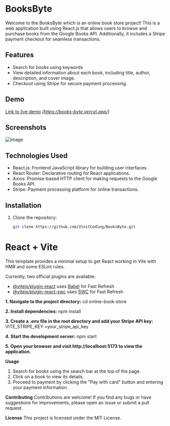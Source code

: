 # BooksByte

Welcome to the BooksByte which is an online book store project! This is a web application built using React.js that allows users to browse and purchase books from the Google Books API. Additionally, it includes a Stripe payment checkout for seamless transactions.

## Features

- Search for books using keywords
- View detailed information about each book, including title, author, description, and cover image.
- Checkout using Stripe for secure payment processing.

## Demo

[Link to live demo](#) *(https://books-byte.vercel.app/)*

## Screenshots

![image](https://github.com/VinitCoding/BooksByte/assets/161184800/ef11e6ea-524d-4b14-b1b3-eb0dafba0535)


## Technologies Used

- React.js: Frontend JavaScript library for building user interfaces.
- React Router: Declarative routing for React applications.
- Axios: Promise-based HTTP client for making requests to the Google Books API.
- Stripe: Payment processing platform for online transactions.

## Installation

1. Clone the repository:

   ```bash
   git clone https://github.com/VinitCoding/BooksByte.git


# React + Vite

This template provides a minimal setup to get React working in Vite with HMR and some ESLint rules.

Currently, two official plugins are available:

- [@vitejs/plugin-react](https://github.com/vitejs/vite-plugin-react/blob/main/packages/plugin-react/README.md) uses [Babel](https://babeljs.io/) for Fast Refresh
- [@vitejs/plugin-react-swc](https://github.com/vitejs/vite-plugin-react-swc) uses [SWC](https://swc.rs/) for Fast Refresh

**1. Navigate to the project directory:**
cd online-book-store


**2. Install dependencies:**
npm install


**3. Create a .env file in the root directory and add your Stripe API key:**
VITE_STRIPE_KEY =your_stripe_api_key


**4. Start the development server:**
npm start

**5. Open your browser and visit http://localhost:5173 to view the application.**

**Usage**
1. Search for books using the search bar at the top of the page.
2. Click on a book to view its details.
3. Proceed to payment by clicking the "Pay with card" button and entering your payment information.

**Contributing**
Contributions are welcome! If you find any bugs or have suggestions for improvements, please open an issue or submit a pull request.

**License**
This project is licensed under the MIT License.
